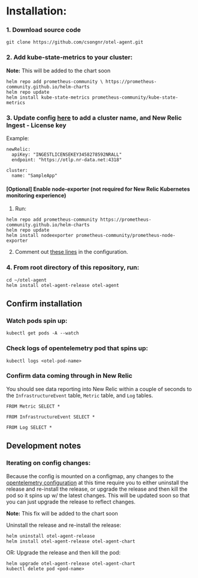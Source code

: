 # Installation: 

### 1. Download source code 
```
git clone https://github.com/csongnr/otel-agent.git 
```

### 2. Add kube-state-metrics to your cluster: 
 **Note:** This will be added to the chart soon 
```
helm repo add prometheus-community \ https://prometheus-community.github.io/helm-charts 
helm repo update 
helm install kube-state-metrics prometheus-community/kube-state-metrics
```

### 3. Update config [here](https://github.com/csongnr/otel-agent/blob/master/otel-agent-chart/values.yaml#L13-L18) to add a cluster name, and New Relic Ingest - License key
Example: 
```
newRelic:
  apiKey: "INGESTLICENSEKEY3458278592NRALL"
  endpoint: "https://otlp.nr-data.net:4318"
  
cluster:
  name: "SampleApp" 
```

#### [Optional] Enable node-exporter (not required for New Relic Kubernetes monitoring experience) 
1. Run: 
```
helm repo add prometheus-community https://prometheus-community.github.io/helm-charts
helm repo update
helm install nodeexporter prometheus-community/prometheus-node-exporter 
```
2. Comment out [these lines](https://github.com/csongnr/otel-agent/blob/master/otel-agent-chart/templates/configmap.yaml#L277-L292) in the configuration. 


### 4. From root directory of this repository, run:
```
cd ~/otel-agent 
helm install otel-agent-release otel-agent
```

## Confirm installation
### Watch pods spin up: 
```
kubectl get pods -A --watch 
```

### Check logs of opentelemetry pod that spins up: 
```
kubectl logs <otel-pod-name>
```

### Confirm data coming through in New Relic 
You should see data reporting into New Relic within a couple of seconds to the `InfrastructureEvent` table, `Metric` table, and `Log` tables.
```
FROM Metric SELECT * 
```
```
FROM InfrastructureEvent SELECT * 
```
```
FROM Log SELECT * 
```

## Development notes
### Iterating on config changes: 
Because the config is mounted on a configmap, any changes to the [opentelemetry configuration](https://github.com/csongnr/otel-agent/blob/master/otel-agent-chart/templates/configmap.yaml#L6-L485) at this time require you to either uninstall the release and re-install the release, or upgrade the release and then kill the pod so it spins up w/ the latest changes.
This will be updated soon so that you can just upgrade the release to reflect changes. 

 **Note:** This fix will be added to the chart soon  
 
Uninstall the release and re-install the release:
```
helm uninstall otel-agent-release 
helm install otel-agent-release otel-agent-chart
```
OR:
Upgrade the release and then kill the pod:
```
helm upgrade otel-agent-release otel-agent-chart 
kubectl delete pod <pod-name> 
```



